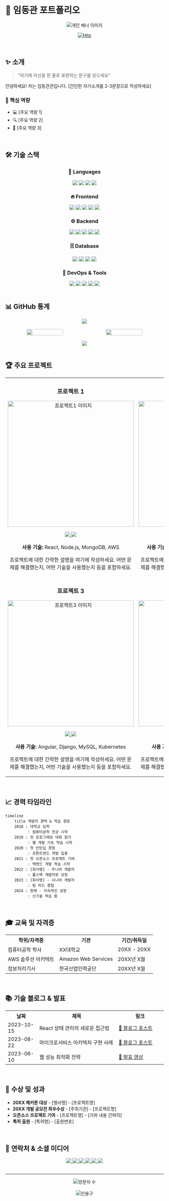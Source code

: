 # 🚀 임동관 포트폴리오

<div align="center">
  <img src="https://via.placeholder.com/1200x300" alt="개인 배너 이미지">
  
  [![Hits](https://hits.seeyoufarm.com/api/count/incr/badge.svg?url=https%3A%2F%2Fgithub.com%2FYOURUSERNAME%2FYOURUSERNAME&count_bg=%2379C83D&title_bg=%23555555&icon=&icon_color=%23E7E7E7&title=방문자&edge_flat=false)](https://hits.seeyoufarm.com)
  
</div>

<br>

## ✨ 소개

> "여기에 자신을 한 줄로 표현하는 문구를 넣으세요"

안녕하세요! 저는 임동관관입니다. [간단한 자기소개를 2-3문장으로 작성하세요]

### 🌟 핵심 역량
- 💻 [주요 역량 1]
- 🔍 [주요 역량 2]
- 🚀 [주요 역량 3]

<br>

## 🛠️ 기술 스택

<div align="center">
  <h3>💫 Languages</h3>
  <img src="https://img.shields.io/badge/JavaScript-F7DF1E?style=for-the-badge&logo=javascript&logoColor=black" />
  <img src="https://img.shields.io/badge/TypeScript-007ACC?style=for-the-badge&logo=typescript&logoColor=white" />
  <img src="https://img.shields.io/badge/Python-3776AB?style=for-the-badge&logo=python&logoColor=white" />
  <img src="https://img.shields.io/badge/Java-ED8B00?style=for-the-badge&logo=java&logoColor=white" />
  <!-- 더 많은 언어 추가 가능 -->
  
  <h3>🔥 Frontend</h3>
  <img src="https://img.shields.io/badge/React-20232A?style=for-the-badge&logo=react&logoColor=61DAFB" />
  <img src="https://img.shields.io/badge/Next.js-000000?style=for-the-badge&logo=nextdotjs&logoColor=white" />
  <img src="https://img.shields.io/badge/Vue.js-35495E?style=for-the-badge&logo=vuedotjs&logoColor=4FC08D" />
  <img src="https://img.shields.io/badge/Angular-DD0031?style=for-the-badge&logo=angular&logoColor=white" />
  <img src="https://img.shields.io/badge/Tailwind_CSS-38B2AC?style=for-the-badge&logo=tailwind-css&logoColor=white" />
  <!-- 더 많은 프론트엔드 기술 추가 가능 -->
  
  <h3>⚙️ Backend</h3>
  <img src="https://img.shields.io/badge/Node.js-339933?style=for-the-badge&logo=nodedotjs&logoColor=white" />
  <img src="https://img.shields.io/badge/Express.js-000000?style=for-the-badge&logo=express&logoColor=white" />
  <img src="https://img.shields.io/badge/Django-092E20?style=for-the-badge&logo=django&logoColor=white" />
  <img src="https://img.shields.io/badge/Spring-6DB33F?style=for-the-badge&logo=spring&logoColor=white" />
  <img src="https://img.shields.io/badge/Flask-000000?style=for-the-badge&logo=flask&logoColor=white" />
  <!-- 더 많은 백엔드 기술 추가 가능 -->
  
  <h3>🗄️ Database</h3>
  <img src="https://img.shields.io/badge/MongoDB-4EA94B?style=for-the-badge&logo=mongodb&logoColor=white" />
  <img src="https://img.shields.io/badge/MySQL-005C84?style=for-the-badge&logo=mysql&logoColor=white" />
  <img src="https://img.shields.io/badge/PostgreSQL-316192?style=for-the-badge&logo=postgresql&logoColor=white" />
  <img src="https://img.shields.io/badge/Redis-DC382D?style=for-the-badge&logo=redis&logoColor=white" />
  <!-- 더 많은 데이터베이스 기술 추가 가능 -->
  
  <h3>🔧 DevOps & Tools</h3>
  <img src="https://img.shields.io/badge/Docker-2CA5E0?style=for-the-badge&logo=docker&logoColor=white" />
  <img src="https://img.shields.io/badge/Kubernetes-326CE5?style=for-the-badge&logo=kubernetes&logoColor=white" />
  <img src="https://img.shields.io/badge/Git-F05032?style=for-the-badge&logo=git&logoColor=white" />
  <img src="https://img.shields.io/badge/GitHub_Actions-2088FF?style=for-the-badge&logo=github-actions&logoColor=white" />
  <img src="https://img.shields.io/badge/AWS-FF9900?style=for-the-badge&logo=amazonaws&logoColor=white" />
  <!-- 더 많은 도구 추가 가능 -->
</div>

<br>

## 📊 GitHub 통계

<div align="center">
  <img src="https://github-profile-summary-cards.vercel.app/api/cards/profile-details?username=YOURUSERNAME&theme=dracula" />
  <br><br>
  
  <div style="display: flex; justify-content: center; gap: 10px;">
    <img src="https://github-readme-stats.vercel.app/api?username=YOURUSERNAME&show_icons=true&theme=radical" width="48%" />
    <img src="https://github-readme-streak-stats.herokuapp.com/?user=YOURUSERNAME&theme=radical" width="48%" />
  </div>
  <br>
  
  <img src="https://github-readme-stats.vercel.app/api/top-langs/?username=YOURUSERNAME&layout=compact&theme=radical" />
</div>

<br>

## 🏆 주요 프로젝트

<div align="center">
  <table>
    <tr>
      <td width="50%">
        <h3 align="center">프로젝트 1</h3>
        <div align="center">
          <a href="https://github.com/YOURUSERNAME/project1" target="_blank">
            <img src="https://via.placeholder.com/500x300" width="400" alt="프로젝트1 이미지"/>
          </a>
          <p>
            <a href="https://github.com/YOURUSERNAME/project1" target="_blank">
              <img src="https://img.shields.io/badge/Code-black?style=for-the-badge&logo=github"/>
            </a>
            <a href="https://yourdeployedapp.com" target="_blank">
              <img src="https://img.shields.io/badge/Live-brightgreen?style=for-the-badge&logo=netlify"/>
            </a>
          </p>
          <p><strong>사용 기술:</strong> React, Node.js, MongoDB, AWS</p>
          <p>
            프로젝트에 대한 간략한 설명을 여기에 작성하세요. 어떤 문제를 해결했는지, 어떤 기술을 사용했는지 등을 포함하세요.
          </p>
        </div>
      </td>
      <td width="50%">
        <h3 align="center">프로젝트 2</h3>
        <div align="center">
          <a href="https://github.com/YOURUSERNAME/project2" target="_blank">
            <img src="https://via.placeholder.com/500x300" width="400" alt="프로젝트2 이미지"/>
          </a>
          <p>
            <a href="https://github.com/YOURUSERNAME/project2" target="_blank">
              <img src="https://img.shields.io/badge/Code-black?style=for-the-badge&logo=github"/>
            </a>
            <a href="https://yourdeployedapp2.com" target="_blank">
              <img src="https://img.shields.io/badge/Live-brightgreen?style=for-the-badge&logo=netlify"/>
            </a>
          </p>
          <p><strong>사용 기술:</strong> Vue.js, Express, PostgreSQL, Docker</p>
          <p>
            프로젝트에 대한 간략한 설명을 여기에 작성하세요. 어떤 문제를 해결했는지, 어떤 기술을 사용했는지 등을 포함하세요.
          </p>
        </div>
      </td>
    </tr>
    <tr>
      <td width="50%">
        <h3 align="center">프로젝트 3</h3>
        <div align="center">
          <a href="https://github.com/YOURUSERNAME/project3" target="_blank">
            <img src="https://via.placeholder.com/500x300" width="400" alt="프로젝트3 이미지"/>
          </a>
          <p>
            <a href="https://github.com/YOURUSERNAME/project3" target="_blank">
              <img src="https://img.shields.io/badge/Code-black?style=for-the-badge&logo=github"/>
            </a>
            <a href="https://yourdeployedapp3.com" target="_blank">
              <img src="https://img.shields.io/badge/Live-brightgreen?style=for-the-badge&logo=netlify"/>
            </a>
          </p>
          <p><strong>사용 기술:</strong> Angular, Django, MySQL, Kubernetes</p>
          <p>
            프로젝트에 대한 간략한 설명을 여기에 작성하세요. 어떤 문제를 해결했는지, 어떤 기술을 사용했는지 등을 포함하세요.
          </p>
        </div>
      </td>
      <td width="50%">
        <h3 align="center">프로젝트 4</h3>
        <div align="center">
          <a href="https://github.com/YOURUSERNAME/project4" target="_blank">
            <img src="https://via.placeholder.com/500x300" width="400" alt="프로젝트4 이미지"/>
          </a>
          <p>
            <a href="https://github.com/YOURUSERNAME/project4" target="_blank">
              <img src="https://img.shields.io/badge/Code-black?style=for-the-badge&logo=github"/>
            </a>
            <a href="https://yourdeployedapp4.com" target="_blank">
              <img src="https://img.shields.io/badge/Live-brightgreen?style=for-the-badge&logo=netlify"/>
            </a>
          </p>
          <p><strong>사용 기술:</strong> React Native, Firebase, GraphQL</p>
          <p>
            프로젝트에 대한 간략한 설명을 여기에 작성하세요. 어떤 문제를 해결했는지, 어떤 기술을 사용했는지 등을 포함하세요.
          </p>
        </div>
      </td>
    </tr>
  </table>
</div>

<br>

## 📈 경력 타임라인

```mermaid
timeline
    title 개발자 경력 & 학습 경로
    2018 : 대학교 입학
          : 컴퓨터공학 전공 시작
    2019 : 첫 프로그래밍 대회 참가
          : 웹 개발 기초 학습 시작
    2020 : 첫 인턴십 경험
          : 프론트엔드 개발 집중
    2021 : 첫 오픈소스 프로젝트 기여
          : 백엔드 개발 학습 시작
    2022 : [회사명] - 주니어 개발자
          : 풀스택 개발자로 성장
    2023 : [회사명] - 시니어 개발자
          : 팀 리드 경험
    2024 : 현재 - 지속적인 성장
          : 신기술 학습 중
```

<br>

## 🎓 교육 및 자격증

<div align="center">
  <table>
    <tr>
      <th>학위/자격증</th>
      <th>기관</th>
      <th>기간/취득일</th>
    </tr>
    <tr>
      <td>컴퓨터공학 학사</td>
      <td>XX대학교</td>
      <td>20XX - 20XX</td>
    </tr>
    <tr>
      <td>AWS 솔루션 아키텍트</td>
      <td>Amazon Web Services</td>
      <td>20XX년 X월</td>
    </tr>
    <tr>
      <td>정보처리기사</td>
      <td>한국산업인력공단</td>
      <td>20XX년 X월</td>
    </tr>
    <!-- 더 많은 학위/자격증 추가 가능 -->
  </table>
</div>

<br>

## 📚 기술 블로그 & 발표

<div align="center">
  <table>
    <tr>
      <th width="20%">날짜</th>
      <th width="50%">제목</th>
      <th width="30%">링크</th>
    </tr>
    <tr>
      <td>2023-10-15</td>
      <td>React 상태 관리의 새로운 접근법</td>
      <td><a href="https://yourblog.com/react-state">📝 블로그 포스트</a></td>
    </tr>
    <tr>
      <td>2023-08-22</td>
      <td>마이크로서비스 아키텍처 구현 사례</td>
      <td><a href="https://yourblog.com/microservices">📝 블로그 포스트</a></td>
    </tr>
    <tr>
      <td>2023-06-10</td>
      <td>웹 성능 최적화 전략</td>
      <td><a href="https://youtube.com/your-talk">🎥 발표 영상</a></td>
    </tr>
    <!-- 더 많은 글/발표 추가 가능 -->
  </table>
</div>

<br>

## 🏅 수상 및 성과

- **20XX 해커톤 대상** - [행사명] - [프로젝트명]
- **20XX 개발 공모전 최우수상** - [주최기관] - [프로젝트명]
- **오픈소스 프로젝트 기여** - [프로젝트명] - [기여 내용 간략히]
- **특허 출원** - [특허명] - [출원번호]

<br>

## 📱 연락처 & 소셜 미디어

<div align="center">
  <a href="mailto:your.email@example.com">
    <img src="https://img.shields.io/badge/Email-D14836?style=for-the-badge&logo=gmail&logoColor=white"/>
  </a>
  <a href="https://linkedin.com/in/yourusername">
    <img src="https://img.shields.io/badge/LinkedIn-0077B5?style=for-the-badge&logo=linkedin&logoColor=white"/>
  </a>
  <a href="https://github.com/yourusername">
    <img src="https://img.shields.io/badge/GitHub-100000?style=for-the-badge&logo=github&logoColor=white"/>
  </a>
  <a href="https://twitter.com/yourusername">
    <img src="https://img.shields.io/badge/Twitter-1DA1F2?style=for-the-badge&logo=twitter&logoColor=white"/>
  </a>
  <a href="https://yourblog.com">
    <img src="https://img.shields.io/badge/Blog-FF5722?style=for-the-badge&logo=blogger&logoColor=white"/>
  </a>
  <a href="https://youtube.com/c/yourchannel">
    <img src="https://img.shields.io/badge/YouTube-FF0000?style=for-the-badge&logo=youtube&logoColor=white"/>
  </a>
</div>

<br>

---

<div align="center">
  <img src="https://komarev.com/ghpvc/?username=YOURUSERNAME&color=brightgreen" alt="방문자 수" />
  <br><br>
  <img src="https://quotes-github-readme.vercel.app/api?type=horizontal&theme=radical" alt="인용구" />
</div>
